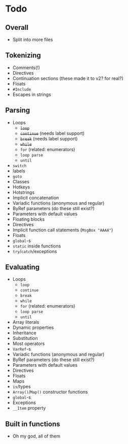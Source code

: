 # Todo

## Overall

* Split into more files

## Tokenizing

* Comments(!)
* Directives
* Continuation sections (these made it to v2? for real?)
* Floats
* `#Include`
* Escapes in strings

## Parsing

* Loops
  * ~~`loop`~~
  * ~~`continue`~~ (needs label support)
  * ~~`break`~~ (needs label support)
  * ~~`while`~~
  * `for` (related: enumerators)
  * `loop parse`
  * `until`
* `switch`
* labels
* `goto`
* Classes
* Hotkeys
* Hotstrings
* Implicit concatenation
* Variadic functions (anonymous and regular)
* ByRef parameters (do these still exist?)
* Parameters with default values
* Floating blocks
* Directives
* Implicit function call statements (`MsgBox "AAAA"`)
* Floats
* `global`-s
* `static` inside functions
* `try`/`catch`/exceptions

## Evaluating

* Loops
  * `loop`
  * `continue`
  * `break`
  * `while`
  * `for` (related: enumerators)
  * `loop parse`
  * `until`
* Array literals
* Dynamic properties
* Inheritance
* Substitution
* Most operators
* `VarRef`-s
* Variadic functions (anonymous and regular)
* ByRef parameters (do these still exist?)
* Parameters with default values
* Directives
* Floats
* Maps
* `is`/types
* `Array()`/`Map()` constructor functions
* `global`-s
* Exceptions
* `__Item` property

## Built in functions

* Oh my god, all of them
